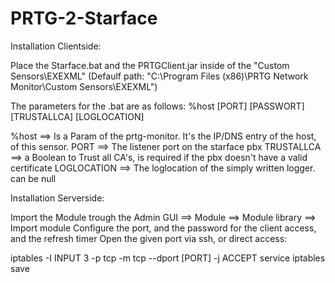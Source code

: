 # PRTG-2-Starface

Installation Clientside:

Place the Starface.bat and the PRTGClient.jar inside of the "Custom Sensors\EXEXML" (Defaulf path: "C:\Program Files (x86)\PRTG Network Monitor\Custom Sensors\EXEXML")

The parameters for the .bat are as follows: %host [PORT] [PASSWORT] [TRUSTALLCA] [LOGLOCATION]

%host ==> Is a Param of the prtg-monitor. It's the IP/DNS entry of the host, of this sensor.
PORT ==> The listener port on the starface pbx
TRUSTALLCA ==> a Boolean to Trust all CA's, is required if the pbx doesn't have a valid certificate
LOGLOCATION ==> The loglocation of the simply written logger. can be null

Installation Serverside:

Import the Module trough the Admin GUI ==> Module ==> Module library ==> Import module
Configure the port, and the password for the client access, and the refresh timer
Open the given port via ssh, or direct access:

iptables -I INPUT 3 -p tcp -m tcp --dport [PORT] -j ACCEPT
service iptables save
